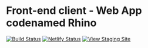 # Front-end client - Web App codenamed Rhino

[![Build Status](https://travis-ci.org/airavata-courses/MayDay.svg?branch=develop-client-rhino)](https://travis-ci.org/airavata-courses/MayDay)
[![Netlify Status](https://api.netlify.com/api/v1/badges/387e2841-3247-4418-bbd9-25be327e01eb/deploy-status)](https://app.netlify.com/sites/rhino-demo/deploys)
[![View Staging Site](https://img.shields.io/badge/staging-online-brightgreen.svg)](https://rhino-demo.netlify.com/)

